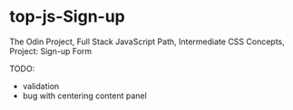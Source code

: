 # top-js-Sign-up
The Odin Project, Full Stack JavaScript Path, Intermediate CSS Concepts, Project: Sign-up Form


TODO:
- validation
- bug with centering content panel